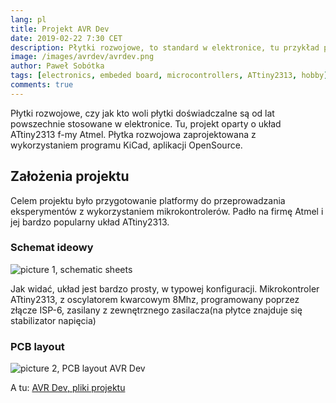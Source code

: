 ```yaml
---
lang: pl
title: Projekt AVR Dev
date: 2019-02-22 7:30 CET 
description: Płytki rozwojowe, to standard w elektronice, tu przykład płytki opartej o układ f-my Atmel ATtiny2313. 
image: /images/avrdev/avrdev.png
author: Paweł Sobótka
tags: [electronics, embeded board, microcontrollers, ATtiny2313, hobby]
comments: true
---
```


Płytki rozwojowe, czy jak kto woli płytki doświadczalne są od lat powszechnie stosowane w elektronice. Tu, projekt oparty o układ ATtiny2313 f-my Atmel. Płytka rozwojowa zaprojektowana z wykorzystaniem programu KiCad, aplikacji OpenSource.

## Założenia projektu

Celem projektu było przygotowanie platformy do przeprowadzania eksperymentów z wykorzystaniem mikrokontrolerów. Padło na firmę Atmel i jej bardzo popularny układ ATtiny2313.

### Schemat ideowy

![picture 1, schematic sheets]({{site.url}}{{site.baseurl}}/images/avrdev/AVR_Dev.svg.png "Schemat ideowy płytki AVR Dev")

Jak widać, układ jest bardzo prosty, w typowej konfiguracji. Mikrokontroler ATtiny2313, z oscylatorem kwarcowym 8Mhz, programowany poprzez złącze ISP-6, zasilany z zewnętrznego zasilacza(na płytce znajduje się stabilizator napięcia)

### PCB layout

![picture 2, PCB layout AVR Dev]({{site.url}}{{site.baseurl}}/images/avrdev/AVR_Dev-brd.svg.png "Rysunek płytki drukowanej, AVR dev")

A tu: [AVR Dev, pliki projektu]({{site.url}}{{site.baseurl}}/files/AVR_Dev.zip "Pliki projektu: AVR_Dev.zip, AVR dev")


